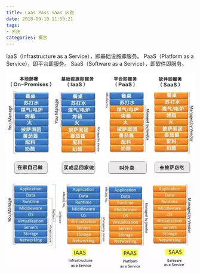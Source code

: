 ```yaml
---
title: Laas Pass Saas 区别
date: 2018-09-10 11:50:21
tags:
- 系统
categories: 概念
---
```

IaaS（Infrastructure as a Service），即基础设施即服务。
PaaS（Platform as a Service），即平台即服务。
SaaS（Software as a Service），即软件即服务。
<!-- more -->

![avatar](../image/pizzalaaspasssaas.jpg)
![avatar](../image/systemlaaspasssaas.jpg)
